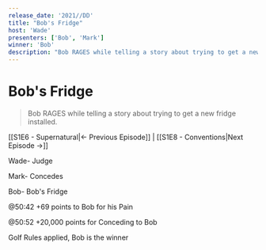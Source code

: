 ```yaml
---
release_date: '2021//DD'
title: "Bob's Fridge"
host: 'Wade'
presenters: ['Bob', 'Mark']
winner: 'Bob'
description: "Bob RAGES while telling a story about trying to get a new fridge installed."
---
```


# Bob's Fridge

> Bob RAGES while telling a story about trying to get a new fridge installed.

[[S1E6 - Supernatural|← Previous Episode]] | [[S1E8 - Conventions|Next Episode →]]

Wade- Judge

  

Mark- Concedes

Bob- Bob's Fridge

  

@50:42 +69 points to Bob for his Pain

@50:52 +20,000 points for Conceding to Bob

  

Golf Rules applied, Bob is the winner